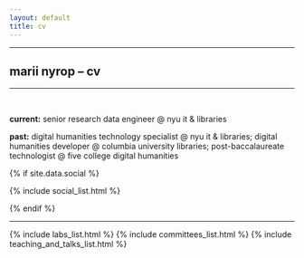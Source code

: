 ```yaml
---
layout: default
title: cv
---
```


<hr>

## marii nyrop – cv

<hr>
<br>

<p style="max-width:75ch;">
    <b>current:</b> senior research data engineer @ nyu it & libraries
</p>
<p style="max-width:75ch;">
    <b>past:</b> digital humanities technology specialist @ nyu it & libraries; digital humanities developer @ columbia university libraries; post-baccalaureate technologist @ five college digital humanities
</p>

{% if site.data.social %}
<p>{% include social_list.html %}</p>
{% endif %}

<br>
<hr>

{% include labs_list.html %}
{% include committees_list.html %}
{% include teaching_and_talks_list.html %}

<br><br>
<br><br>